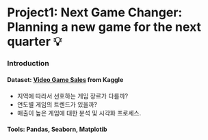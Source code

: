 # Project1: Next Game Changer: Planning a new game for the next quarter :bulb:


### Introduction


#### Dataset: [Video Game Sales](https://www.kaggle.com/gregorut/videogamesales) from Kaggle

#### 
- 지역에 따라서 선호하는 게임 장르가 다를까?
- 연도별 게임의 트렌드가 있을까?
- 매출이 높은 게임에 대한 분석 및 시각화 프로세스. 

#### Tools: Pandas, Seaborn, Matplotib 
